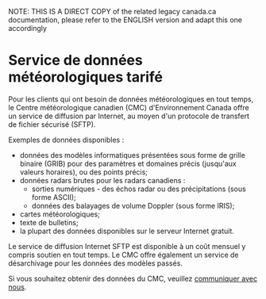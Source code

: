 NOTE: THIS IS A DIRECT COPY of the related legacy canada.ca documentation, please refer to the ENGLISH version and adapt this one accordingly

# Service de données météorologiques tarifé

Pour les clients qui ont besoin de données météorologiques en tout temps, le Centre météorologique canadien (CMC) d'Environnement Canada offre un service de diffusion par Internet, au moyen d'un protocole de transfert de fichier sécurisé (SFTP).

Exemples de données disponibles :

* données des modèles informatiques présentées sous forme de grille binaire (GRIB) pour des paramètres et domaines précis (jusqu'aux valeurs horaires), ou des points précis;
* données radars brutes pour les radars canadiens :
  * sorties numériques - des échos radar ou des précipitations (sous forme ASCII);
  * données des balayages de volume Doppler (sous forme IRIS);
* cartes météorologiques;
* texte de bulletins;
* la plupart des données disponibles sur le serveur Internet gratuit.

Le service de diffusion Internet SFTP est disponible à un coût mensuel y compris soutien en tout temps. Le CMC offre également un service de désarchivage pour les données des modèles passés.

Si vous souhaitez obtenir des données du CMC, veuillez [communiquer avec nous](http://www.meteo.gc.ca/mainmenu/contact_us_f.html).
